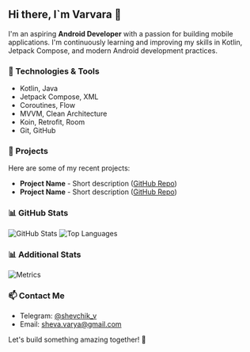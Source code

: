 ## Hi there, I`m Varvara 👋

I'm an aspiring **Android Developer** with a passion for building mobile applications. I'm continuously learning and improving my skills in Kotlin, Jetpack Compose, and modern Android development practices.

### 🚀 Technologies & Tools
- Kotlin, Java
- Jetpack Compose, XML
- Coroutines, Flow
- MVVM, Clean Architecture
- Koin, Retrofit, Room
- Git, GitHub

### 📌 Projects
Here are some of my recent projects:
- **Project Name** - Short description ([GitHub Repo]((https://github.com/ShevaVarya/Hand-Hunter)))
- **Project Name** - Short description ([GitHub Repo]((https://github.com/ShevaVarya/Playlist-Maker)))

### 📊 GitHub Stats
![GitHub Stats](https://github-readme-stats.vercel.app/api?username=shevavarya&show_icons=true&theme=radical)
![Top Languages](https://github-readme-stats.vercel.app/api/top-langs/?username=shevavarya&layout=compact&theme=radical)

### 📊 Additional Stats
![Metrics](https://github.com/shevavarya/shevavarya/blob/main/github-metrics.svg)

### 📫 Contact Me
- Telegram: [@shevchik_v](https://t.me/shevchik_v)
- Email: sheva.varya@gmail.com

Let's build something amazing together! 🚀


<!--
**ShevaVarya/ShevaVarya** is a ✨ _special_ ✨ repository because its `README.md` (this file) appears on your GitHub profile.

Here are some ideas to get you started:

- 🔭 I’m currently working on ...
- 🌱 I’m currently learning ...
- 👯 I’m looking to collaborate on ...
- 🤔 I’m looking for help with ...
- 💬 Ask me about ...
- 📫 How to reach me: ...
- 😄 Pronouns: ...
- ⚡ Fun fact: ...
-->
